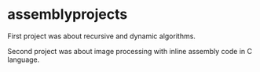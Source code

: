 # assemblyprojects

First project was about recursive and dynamic algorithms.

Second project was about image processing with inline assembly code in C language.
